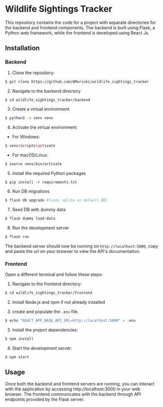 # Wildlife Sightings Tracker
This repository contains the code for a project with separate directories for the backend and frontend components. The backend is built using Flask, a Python web framework, while the frontend is developed using React Js.

## Installation
### Backend
1. Clone the repository: 
```bash
$ git clone https://github.com/AMuriuki/wildlife_sightings_tracker
```

2. Navigate to the backend directory
```bash
$ cd wildlife_sightings_tracker/backend
```

3. Create a virtual environment
```bash
$ python3 -m venv venv
```

4. Activate the virtual environment:
* For Windows:
```bash
$ venv\Scripts\activate
```
* For macOS/Linux:
```bash
$ source venv/bin/activate
```

5. Install the required Python packages
```
$ pip install -r requirements.txt
```

6. Run DB migrations
```bash
$ flask db upgrade #(uses sqlite as default DB)
```

7. Seed DB with dummy data
```bash
$ flask dummy load-data
```

8. Run the development server
```bash
$ flask run
```

The backend server should now be running on `http://localhost:5000`, copy and paste the url on your browser to view the API's documentation.

### Frontend
Open a different terminal and follow these steps:

1. Navigate to the frontend directory: 
```bash
$ cd wildlife_sightings_tracker/frontend
```

2. Install Node.js and npm if not already installed

3. create and populate the `.env` file.
```bash
$ echo "REACT_APP_BASE_API_URL=http://localhost:5000" > .env
```

3. Install the project dependencies:
```bash
$ npm install
```

4. Start the development server:
```bash
$ npm start
``` 

## Usage
Once both the backend and frontend servers are running, you can interact with the application by accessing http://localhost:3000 in your web browser. The frontend communicates with the backend through API endpoints provided by the Flask server.


